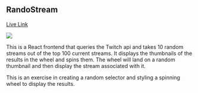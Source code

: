 ## RandoStream

[Live Link](https://dmoisoff.com/RandoStream/)

![](./readme_assest/readme_image.gif)

This is a React frontend that queries the Twitch api and takes 10 random streams out of the top 100 current streams. It displays the thumbnails of the results in the wheel and spins them. The wheel will land on a random thumbnail and then display the stream associated with it.

This is an exercise in creating a random selector and styling a spinning wheel to display the results.
